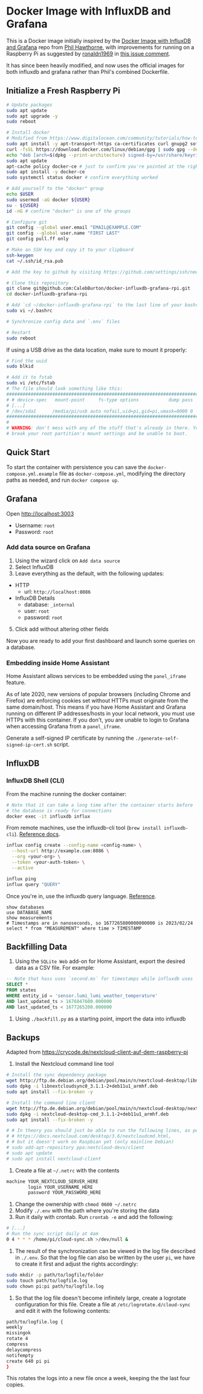 # Docker Image with InfluxDB and Grafana

This is a Docker image initially inspired by the
[Docker Image with InfluxDB and Grafana](https://github.com/philhawthorne/docker-influxdb-grafana)
repo from [Phil Hawthorne](https://github.com/philhawthorne), with improvements
for running on a Raspberry Pi as suggested by
[ronaldn1969](https://github.com/ronaldn1969) in
[this issue comment](https://github.com/philhawthorne/docker-influxdb-grafana/issues/57#issuecomment-1049649757).

It has since been heavily modified, and now uses the official images for both
influxdb and grafana rather than Phil's combined Dockerfile.

## Initialize a Fresh Raspberry Pi

```sh
# Update packages
sudo apt update
sudo apt upgrade -y
sudo reboot

# Install docker
# Modified from https://www.digitalocean.com/community/tutorials/how-to-install-and-use-docker-on-debian-10
sudo apt install -y apt-transport-https ca-certificates curl gnupg2 software-properties-common
curl -fsSL https://download.docker.com/linux/debian/gpg | sudo gpg --dearmor -o /usr/share/keyrings/docker-archive-keyring.gpg
echo "deb [arch=$(dpkg --print-architecture) signed-by=/usr/share/keyrings/docker-archive-keyring.gpg] https://download.docker.com/linux/debian $(lsb_release -cs) stable" | sudo tee /etc/apt/sources.list.d/docker.list > /dev/null
sudo apt update
apt-cache policy docker-ce # just to confirm you're pointed at the right docker repo
sudo apt install -y docker-ce
sudo systemctl status docker # confirm everything worked

# Add yourself to the "docker" group
echo $USER
sudo usermod -aG docker ${USER}
su - ${USER}
id -nG # confirm "docker" is one of the groups

# Configure git
git config --global user.email "EMAIL@EXAMPLE.COM"
git config --global user.name "FIRST LAST"
git config pull.ff only

# Make an SSH key and copy it to your clipboard
ssh-keygen
cat ~/.ssh/id_rsa.pub

# Add the key to github by visiting https://github.com/settings/ssh/new

# Clone this repository
git clone git@github.com:CalebBurton/docker-influxdb-grafana-rpi.git
cd docker-influxdb-grafana-rpi

# Add `cd ~/docker-influxdb-grafana-rpi` to the last line of your bashrc
sudo vi ~/.bashrc

# Synchronize config data and `.env` files

# Restart
sudo reboot
```

If using a USB drive as the data location, make sure to mount it properly:

```sh
# Find the uuid
sudo blkid

# Add it to fstab
sudo vi /etc/fstab
# The file should look something like this:
###############################################################################
# # device-spec   mount-point     fs-type options           dump pass
# [...]
# /dev/sda1      /media/pi/usb auto nofail,uid=pi,gid=pi,umask=0000 0    0
###############################################################################
#
# WARNING: don't mess with any of the stuff that's already in there. You could
# break your root partition's mount settings and be unable to boot.
```

## Quick Start

To start the container with persistence you can save the
`docker-compose.yml.example` file as `docker-compose.yml`, modifying the
directory paths as needed, and run `docker compose up`.

## Grafana

Open <http://localhost:3003>

- Username: `root`
- Password: `root`

### Add data source on Grafana

1. Using the wizard click on `Add data source`
2. Select InfluxDB
3. Leave everything as the default, with the following updates:
  - HTTP
      - url: `http://localhost:8086`
  - InfluxDB Details
      - database: `_internal`
      - user: `root`
      - password: `root`
5. Click add without altering other fields


Now you are ready to add your first dashboard and launch some queries on a database.

### Embedding inside Home Assistant

Home Assistant allows services to be embedded using the `panel_iframe` feature.

As of late 2020, new versions of popular browsers (including Chrome and
Firefox) are enforcing cookies set without HTTPs must originate from the same
domain/host. This means if you have Home Assistant and Grafana running on
different IP addresses/hosts in your local network, you must use HTTPs with
this container. If you don't, you are unable to login to Grafana when accessing
Grafana from a `panel_iframe`.

Generate a self-signed IP certificate by running the
`./generate-self-signed-ip-cert.sh` script.

## InfluxDB

### InfluxDB Shell (CLI)

From the machine running the docker container:

```sh
# Note that it can take a long time after the container starts before
# the database is ready for connections
docker exec -it influxdb influx
```

From remote machines, use the influxdb-cli tool (`brew install influxdb-cli`).
[Reference docs](https://docs.influxdata.com/influxdb/cloud/tools/influx-cli/).

```sh
influx config create --config-name <config-name> \
  --host-url http://example.com:8086 \
  --org <your-org> \
  --token <your-auth-token> \
  --active

influx ping
influx query "QUERY"
```

Once you're in, use the influxdb query language.
[Reference](https://docs.influxdata.com/influxdb/v1.8/query_language/explore-schema/).

```influxdb
show databases
use DATABASE_NAME
show measurements
# Timestamps are in nanoseconds, so 1677265800000000000 is 2023/02/24
select * from "MEASUREMENT" where time > TIMESTAMP
```

## Backfilling Data

1. Using the `SQLite Web` add-on for Home Assistant, export the desired data as
a CSV file. For example:

  ```sql
  -- Note that hass uses `second.ms` for timestamps while influxdb uses `ns`
  SELECT *
  FROM states
  WHERE entity_id = 'sensor.lumi_lumi_weather_temperature'
  AND last_updated_ts > 1676847600.000000
  AND last_updated_ts < 1677265200.000000
  ```

1. Using `./backfill.py` as a starting point, import the data into influxdb


## Backups

Adapted from <https://crycode.de/nextcloud-client-auf-dem-raspberry-pi>

1. Install the Nextcloud command line tool

  ```sh
  # Install the sync dependency package
  wget http://ftp.de.debian.org/debian/pool/main/n/nextcloud-desktop/libnextcloudsync0_3.1.1-2+deb11u1_armhf.deb
  sudo dpkg -i libnextcloudsync0_3.1.1-2+deb11u1_armhf.deb
  sudo apt install --fix-broken -y

  # Install the command line client
  wget http://ftp.de.debian.org/debian/pool/main/n/nextcloud-desktop/nextcloud-desktop-cmd_3.1.1-2+deb11u1_armhf.deb
  sudo dpkg -i nextcloud-desktop-cmd_3.1.1-2+deb11u1_armhf.deb
  sudo apt install --fix-broken -y

  # # In theory you should just be able to run the following lines, as per
  # # https://docs.nextcloud.com/desktop/3.6/nextcloudcmd.html,
  # # but it doesn't work on Raspbian yet (only mainline Debian)
  # sudo add-apt-repository ppa:nextcloud-devs/client
  # sudo apt update
  # sudo apt install nextcloud-client
  ```

1. Create a file at `~/.netrc` with the contents

  ```txt
  machine YOUR_NEXTCLOUD_SERVER_HERE
          login YOUR_USERNAME_HERE
          password YOUR_PASSWORD_HERE
  ```

1. Change the ownership with `chmod 0600 ~/.netrc`
1. Modify `./.env` with the path where you're storing the data
1. Run it daily with crontab. Run `crontab -e` and add the following:

  ```sh
  # [...]
  # Run the sync script daily at 4am
  0 4 * * * /home/pi/cloud-sync.sh >/dev/null &
  ```

1. The result of the synchronization can be viewed in the log file described in
`./.env`. So that the log file can also be written by the user `pi`,
we have to create it first and adjust the rights accordingly:

  ```sh
  sudo mkdir -p path/to/logfile/folder
  sudo touch path/to/logfile.log
  sudo chown pi:pi path/to/logfile.log
  ```

1. So that the log file doesn't become infinitely large, create a logrotate
configuration for this file. Create a file at `/etc/logrotate.d/cloud-sync` and
edit it with the following contents:

  ```sh
path/to/logfile.log {
  weekly
  missingok
  rotate 4
  compress
  delaycompress
  notifempty
  create 640 pi pi
}
  ```

  This rotates the logs into a new file once a week, keeping the the last four
  copies.
